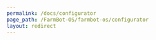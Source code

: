 ```yaml
---
permalink: /docs/configurator
page_path: /FarmBot-OS/farmbot-os/configurator
layout: redirect
---
```

